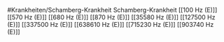 #Krankheiten/Schamberg-Krankheit
Schamberg-Krankheit
[[100 Hz (E)]]
[[570 Hz (E)]]
[[680 Hz (E)]]
[[870 Hz (E)]]
[[35580 Hz (E)]]
[[127500 Hz (E)]]
[[337500 Hz (E)]]
[[638610 Hz (E)]]
[[715230 Hz (E)]]
[[903740 Hz (E)]]